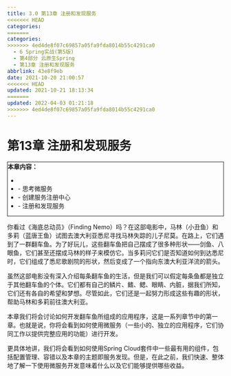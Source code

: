 ```yaml
---
title: 3.0 第13章 注册和发现服务
<<<<<<< HEAD
categories:
=======
categories: 
>>>>>>> 4ed4de8f07c69857a05fa9fda8014b55c4291ca0
  - 6 Spring实战(第5版)
  - 第4部分 云原生Spring
  - 第13章 注册和发现服务
abbrlink: 43e8f9eb
date: 2021-10-20 21:00:57
<<<<<<< HEAD
updated: 2021-10-21 18:13:34
=======
updated: 2022-04-03 01:21:18
>>>>>>> 4ed4de8f07c69857a05fa9fda8014b55c4291ca0
---
```

# 第13章 注册和发现服务

<div style="border:1px solid;"><strong>本章内容：</strong><ul><li></li><li>- 思考微服务</li><li>- 创建服务注册中心</li><li>- 注册和发现服务</li></ul></div>

你看过《海底总动员》（Finding Nemo）吗？在这部电影中，马林（小丑鱼）和多莉（蓝唐王鱼）试图去澳大利亚悉尼寻找马林失踪的儿子尼莫。在路上，它们遇到了一群翻车鱼。为了好玩儿，这些翻车鱼把自己摆成了很多种形状——剑鱼、八眼鱼，它们甚至还摆成马林的样子来模仿它。当多莉问它们是否知道如何到达悉尼时，它们组成了悉尼歌剧院的形状，然后变成了一个指向东澳大利亚洋流的箭头。

虽然这部电影没有深入介绍每条翻车鱼的生活，但是我们可以假定每条鱼都是独立于其他翻车鱼的个体。它们都有自己的鳞片、鳍、鳃、眼睛、内脏，据我们所知，它们还有各自的希望和梦想。尽管如此，它们还是一起努力形成这些有趣的形状，帮助马林和多莉前往澳大利亚。

本章我们将会讨论如何开发翻车鱼所组成的应用程序，这是一系列章节中的第一章。也就是说，你将会看到如何使用微服务（一些小的、独立的应用程序，它们协同工作以提供完整应用的功能）进行开发。

更具体地讲，我们将会看到如何使用Spring Cloud套件中一些最有用的组件，包括配置管理、容错以及本章的主题即服务发现。但是，在此之前，我们快速、整体地了解一下使用微服务开发意味着什么以及它们能够提供哪些收益。
